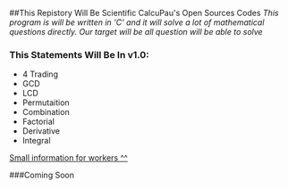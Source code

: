 ##This Repistory Will Be Scientific CalcuPau's Open Sources Codes
*This program is will be written in 'C' and it will solve a lot of mathematical questions directly.*
*Our target will be all question will be able to solve*

### This Statements Will Be In v1.0:
 - 4 Trading
 - GCD
 - LCD
 - Permutaition
 - Combination
 - Factorial
 - Derivative 
 - Integral


[Small information for workers ^^](https://github.com/SmallProjectsPau/CalcuPau/blob/master/info.md)

###Coming Soon
